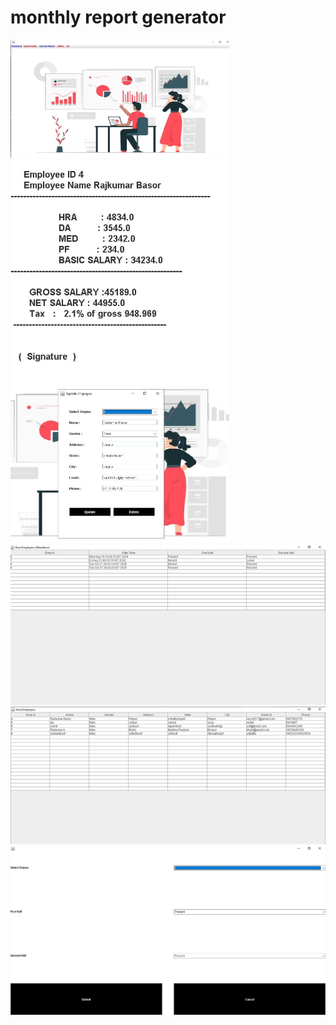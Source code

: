 # monthly report generator

<p aligh="center">
  <img src="https://github.com/TheTesla98/monthly-payslip-generator/blob/master/Capture.JPG" width="350" title="hover text">
  
  <img src="https://github.com/TheTesla98/monthly-payslip-generator/blob/master/Capture2.JPG" width="350" title="hover text">
  
  <img src="https://github.com/TheTesla98/monthly-payslip-generator/blob/master/Capture3.JPG" width="350" title="hover text">
  <img src="https://github.com/TheTesla98/monthly-payslip-generator/blob/master/Capture4.JPG" width="550" title="hover text">
  <img src="https://github.com/TheTesla98/monthly-payslip-generator/blob/master/Capture5.JPG" width="550" title="hover text">
  <img src="https://github.com/TheTesla98/monthly-payslip-generator/blob/master/Capture6.JPG" width="550" title="hover text">
  </p>

